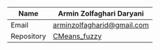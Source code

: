 | Name | Armin Zolfaghari Daryani |
| ----------- | ----------- |
| Email | arminzolfagharid@gmail.com |
| Repository | [CMeans_fuzzy](https://github.com/arminZolfaghari/CMeans_fuzzy) |
